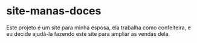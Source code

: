 # site-manas-doces
Este projeto é um site para minha esposa, ela trabalha como confeiteira, e eu decide ajudá-la fazendo este site para ampliar as vendas dela.
